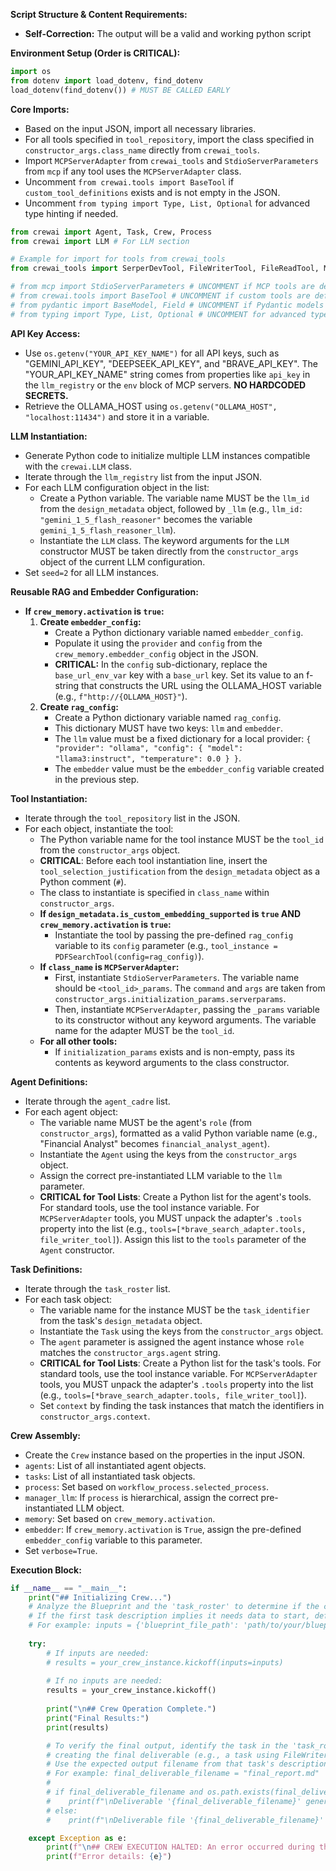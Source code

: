 **Script Structure & Content Requirements:**

* **Self-Correction:** The output will be a valid and working python script

**Environment Setup (Order is CRITICAL):**

```python
import os
from dotenv import load_dotenv, find_dotenv
load_dotenv(find_dotenv()) # MUST BE CALLED EARLY
````

**Core Imports:**

  * Based on the input JSON, import all necessary libraries.
  * For all tools specified in `tool_repository`, import the class specified in `constructor_args.class_name` directly from `crewai_tools`.
  * Import `MCPServerAdapter` from `crewai_tools` and `StdioServerParameters` from `mcp` if any tool uses the `MCPServerAdapter` class.
  * Uncomment `from crewai.tools import BaseTool` if `custom_tool_definitions` exists and is not empty in the JSON.
  * Uncomment `from typing import Type, List, Optional` for advanced type hinting if needed.


```python
from crewai import Agent, Task, Crew, Process
from crewai import LLM # For LLM section

# Example for import for tools from crewai_tools
from crewai_tools import SerperDevTool, FileWriterTool, FileReadTool, MCPServerAdapter

# from mcp import StdioServerParameters # UNCOMMENT if MCP tools are defined
# from crewai.tools import BaseTool # UNCOMMENT if custom tools are defined
# from pydantic import BaseModel, Field # UNCOMMENT if Pydantic models are defined
# from typing import Type, List, Optional # UNCOMMENT for advanced type hinting if needed
```

**API Key Access:**

  * Use `os.getenv("YOUR_API_KEY_NAME")` for all API keys, such as "GEMINI\_API\_KEY", "DEEPSEEK\_API\_KEY", and "BRAVE\_API\_KEY". The "YOUR\_API\_KEY\_NAME" string comes from properties like `api_key` in the `llm_registry` or the `env` block of MCP servers. **NO HARDCODED SECRETS.**
  * Retrieve the OLLAMA\_HOST using `os.getenv("OLLAMA_HOST", "localhost:11434")` and store it in a variable.

**LLM Instantiation:**

  * Generate Python code to initialize multiple LLM instances compatible with the `crewai.LLM` class.
  * Iterate through the `llm_registry` list from the input JSON.
  * For each LLM configuration object in the list:
      * Create a Python variable. The variable name MUST be the `llm_id` from the `design_metadata` object, followed by `_llm` (e.g., `llm_id: "gemini_1_5_flash_reasoner"` becomes the variable `gemini_1_5_flash_reasoner_llm`).
      * Instantiate the `LLM` class. The keyword arguments for the `LLM` constructor MUST be taken directly from the `constructor_args` object of the current LLM configuration.
  * Set `seed=2` for all LLM instances.

**Reusable RAG and Embedder Configuration:**

  * **If `crew_memory.activation` is `true`:**
    1.  **Create `embedder_config`:**
          * Create a Python dictionary variable named `embedder_config`.
          * Populate it using the `provider` and `config` from the `crew_memory.embedder_config` object in the JSON.
          * **CRITICAL:** In the `config` sub-dictionary, replace the `base_url_env_var` key with a `base_url` key. Set its value to an f-string that constructs the URL using the OLLAMA\_HOST variable (e.g., `f"http://{OLLAMA_HOST}"`).
    2.  **Create `rag_config`:**
          * Create a Python dictionary variable named `rag_config`.
          * This dictionary MUST have two keys: `llm` and `embedder`.
          * The `llm` value must be a fixed dictionary for a local provider: `{ "provider": "ollama", "config": { "model": "llama3:instruct", "temperature": 0.0 } }`.
          * The `embedder` value must be the `embedder_config` variable created in the previous step.

**Tool Instantiation:**

  * Iterate through the `tool_repository` list in the JSON.
  * For each object, instantiate the tool:
      * The Python variable name for the tool instance MUST be the `tool_id` from the `constructor_args` object.
      * **CRITICAL**: Before each tool instantiation line, insert the `tool_selection_justification` from the `design_metadata` object as a Python comment (`#`).
      * The class to instantiate is specified in `class_name` within `constructor_args`.
      * **If `design_metadata.is_custom_embedding_supported` is `true` AND `crew_memory.activation` is `true`:**
          * Instantiate the tool by passing the pre-defined `rag_config` variable to its `config` parameter (e.g., `tool_instance = PDFSearchTool(config=rag_config)`).
      * **If `class_name` is `MCPServerAdapter`:**
          * First, instantiate `StdioServerParameters`. The variable name should be `<tool_id>_params`. The `command` and `args` are taken from `constructor_args.initialization_params.serverparams`.
          * Then, instantiate `MCPServerAdapter`, passing the `_params` variable to its constructor without any keyword arguments. The variable name for the adapter MUST be the `tool_id`.
      * **For all other tools:**
          * If `initialization_params` exists and is non-empty, pass its contents as keyword arguments to the class constructor.

**Agent Definitions:**

  * Iterate through the `agent_cadre` list.
  * For each agent object:
      * The variable name MUST be the agent's `role` (from `constructor_args`), formatted as a valid Python variable name (e.g., "Financial Analyst" becomes `financial_analyst_agent`).
      * Instantiate the `Agent` using the keys from the `constructor_args` object.
      * Assign the correct pre-instantiated LLM variable to the `llm` parameter.
      * **CRITICAL for Tool Lists**: Create a Python list for the agent's tools. For standard tools, use the tool instance variable. For `MCPServerAdapter` tools, you MUST unpack the adapter's `.tools` property into the list (e.g., `tools=[*brave_search_adapter.tools, file_writer_tool]`). Assign this list to the `tools` parameter of the `Agent` constructor.

**Task Definitions:**

  * Iterate through the `task_roster` list.
  * For each task object:
      * The variable name for the instance MUST be the `task_identifier` from the task's `design_metadata` object.
      * Instantiate the `Task` using the keys from the `constructor_args` object.
      * The `agent` parameter is assigned the agent instance whose `role` matches the `constructor_args.agent` string.
      * **CRITICAL for Tool Lists**: Create a Python list for the task's tools. For standard tools, use the tool instance variable. For `MCPServerAdapter` tools, you MUST unpack the adapter's `.tools` property into the list (e.g., `tools=[*brave_search_adapter.tools, file_writer_tool]`).
      * Set `context` by finding the task instances that match the identifiers in `constructor_args.context`.

**Crew Assembly:**

  * Create the `Crew` instance based on the properties in the input JSON.
  * `agents`: List of all instantiated agent objects.
  * `tasks`: List of all instantiated task objects.
  * `process`: Set based on `workflow_process.selected_process`.
  * `manager_llm`: If `process` is hierarchical, assign the correct pre-instantiated LLM object.
  * `memory`: Set based on `crew_memory.activation`.
  * `embedder`: If `crew_memory.activation` is `True`, assign the pre-defined `embedder_config` variable to this parameter.
  * Set `verbose=True`.

**Execution Block:**

```python
if __name__ == "__main__":
    print("## Initializing Crew...")
    # Analyze the Blueprint and the 'task_roster' to determine if the crew's kickoff requires initial inputs.
    # If the first task description implies it needs data to start, define an 'inputs' dictionary.
    # For example: inputs = {'blueprint_file_path': 'path/to/your/blueprint.md'}
    
    try:
        # If inputs are needed:
        # results = your_crew_instance.kickoff(inputs=inputs)
        
        # If no inputs are needed:
        results = your_crew_instance.kickoff()
        
        print("\n## Crew Operation Complete.")
        print("Final Results:")
        print(results)

        # To verify the final output, identify the task in the 'task_roster' that is responsible for
        # creating the final deliverable (e.g., a task using FileWriterTool).
        # Use the expected output filename from that task's description or expected_output field.
        # For example: final_deliverable_filename = "final_report.md"
        #
        # if final_deliverable_filename and os.path.exists(final_deliverable_filename):
        #    print(f"\nDeliverable '{final_deliverable_filename}' generated successfully.")
        # else:
        #    print(f"\nDeliverable file '{final_deliverable_filename}' was expected but not found.")

    except Exception as e:
        print(f"\n## CREW EXECUTION HALTED: An error occurred during the process.")
        print(f"Error details: {e}")
```